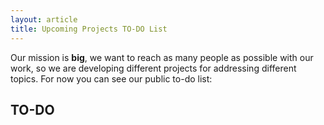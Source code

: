 ```yaml
---
layout: article
title: Upcoming Projects TO-DO List
---
```


Our mission is **big**, we want to reach as many people as possible with our work, so we are developing different projects for addressing different topics. For now you can see our public to-do list:


## TO-DO

